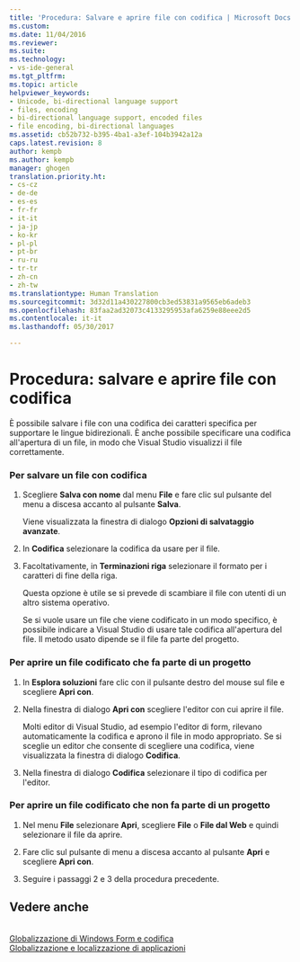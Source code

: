 ```yaml
---
title: 'Procedura: Salvare e aprire file con codifica | Microsoft Docs'
ms.custom: 
ms.date: 11/04/2016
ms.reviewer: 
ms.suite: 
ms.technology:
- vs-ide-general
ms.tgt_pltfrm: 
ms.topic: article
helpviewer_keywords:
- Unicode, bi-directional language support
- files, encoding
- bi-directional language support, encoded files
- file encoding, bi-directional languages
ms.assetid: cb52b732-b395-4ba1-a3ef-104b3942a12a
caps.latest.revision: 8
author: kempb
ms.author: kempb
manager: ghogen
translation.priority.ht:
- cs-cz
- de-de
- es-es
- fr-fr
- it-it
- ja-jp
- ko-kr
- pl-pl
- pt-br
- ru-ru
- tr-tr
- zh-cn
- zh-tw
ms.translationtype: Human Translation
ms.sourcegitcommit: 3d32d11a430227800cb3ed53831a9565eb6adeb3
ms.openlocfilehash: 83faa2ad32073c4133295953afa6259e88eee2d5
ms.contentlocale: it-it
ms.lasthandoff: 05/30/2017

---
```

# Procedura: salvare e aprire file con codifica
<a id="how-to-save-and-open-files-with-encoding" class="xliff"></a>
È possibile salvare i file con una codifica dei caratteri specifica per supportare le lingue bidirezionali. È anche possibile specificare una codifica all'apertura di un file, in modo che Visual Studio visualizzi il file correttamente.  
  
### Per salvare un file con codifica
<a id="to-save-a-file-with-encoding" class="xliff"></a>  
  
1.  Scegliere **Salva con nome** dal menu **File** e fare clic sul pulsante del menu a discesa accanto al pulsante **Salva**.  
  
     Viene visualizzata la finestra di dialogo **Opzioni di salvataggio avanzate**.  
  
2.  In **Codifica** selezionare la codifica da usare per il file.  
  
3.  Facoltativamente, in **Terminazioni riga** selezionare il formato per i caratteri di fine della riga.  
  
     Questa opzione è utile se si prevede di scambiare il file con utenti di un altro sistema operativo.  
  
     Se si vuole usare un file che viene codificato in un modo specifico, è possibile indicare a Visual Studio di usare tale codifica all'apertura del file. Il metodo usato dipende se il file fa parte del progetto.  
  
### Per aprire un file codificato che fa parte di un progetto
<a id="to-open-an-encoded-file-that-is-part-of-a-project" class="xliff"></a>  
  
1.  In **Esplora soluzioni** fare clic con il pulsante destro del mouse sul file e scegliere **Apri con**.  
  
2.  Nella finestra di dialogo **Apri con** scegliere l'editor con cui aprire il file.  
  
     Molti editor di Visual Studio, ad esempio l'editor di form, rilevano automaticamente la codifica e aprono il file in modo appropriato. Se si sceglie un editor che consente di scegliere una codifica, viene visualizzata la finestra di dialogo **Codifica**.  
  
3.  Nella finestra di dialogo **Codifica** selezionare il tipo di codifica per l'editor.  
  
### Per aprire un file codificato che non fa parte di un progetto
<a id="to-open-an-encoded-file-that-is-not-part-of-a-project" class="xliff"></a>  
  
1.  Nel menu **File** selezionare **Apri**, scegliere **File** o **File dal Web** e quindi selezionare il file da aprire.  
  
2.  Fare clic sul pulsante di menu a discesa accanto al pulsante **Apri** e scegliere **Apri con**.  
  
3.  Seguire i passaggi 2 e 3 della procedura precedente.  
  
## Vedere anche
<a id="see-also" class="xliff"></a>  
 [Globalizzazione di Windows Form e codifica](/dotnet/framework/winforms/advanced/encoding-and-windows-forms-globalization)   
 [Globalizzazione e localizzazione di applicazioni](../ide/globalizing-and-localizing-applications.md)
